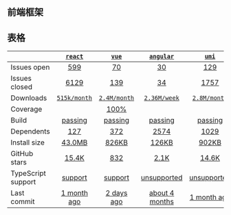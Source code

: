 ## 前端框架
## 表格
|   | [`react`][b0] | [`vue`][r0] | [`angular`][n0] | [`umi`][k0] | [`shopify`][a0] |
|---|:---:|:---:|:----:|:----:|:----:|
| Issues open           | [599][IO1] | [70][IO2] | [30][IO3] | [129][IO4] | [117][IO5] |
| Issues closed         | [6129][IC1] | [139][IC2] | [34][IC3] | [1757][IC4] | [2093][IC5] |
| Downloads             | [`515k/month`][DL1] | [`2.4M/month`][DL2] | [`2.36M/week`][DL3] | [`2.8M/month`][DL4] | [`23.19K/week`][DL5] |
| Coverage              |  | [100%][cover2] |  |  |  |
| Build                 | [passing][bd1] | [passing][bd2] | [passing][bd3] | [passing][bd4] | [unknown][bd5] |
| Dependents            | [127][dep1] | [372][dep2] | [2574][dep3] | [1029][dep4] | [69][dep5] |
| Install size          | [43.0MB][IS1] | [826KB][IS2] | [126KB][IS3] | [902KB][IS4] | [38.4MB][IS5] |
| GitHub stars          | [15.4K][stars1] | [832][stars2] | [2.1K][stars3] | [14.6K][stars4] | [1.5K][stars5] |
| TypeScript support    | [support][TS1] | [support][TS2] | [unsupported][TS3] | [unsupported][TS4] | [support][TS5] |
| Last commit           | [1 month ago][commits1] | [2 days ago][commits2] | [about 4 months][commits3] | [1 month ago][commits4] | [about 5 hours][commits5] |

[b0]: https://github.com/handsontable/handsontable
[r0]: https://github.com/react-component/table
[n0]: https://github.com/Automattic/cli-table
[k0]: https://github.com/tannerlinsley/react-table
[a0]: https://github.com/ant-design/pro-components

[IO1]: https://github.com/handsontable/handsontable/issues
[IO2]: https://github.com/react-component/table/issues
[IO3]: https://github.com/Automattic/cli-table/issues
[IO4]: https://github.com/tannerlinsley/react-table/issues
[IO5]: https://github.com/ant-design/pro-components/issues
[IC1]: https://github.com/handsontable/handsontable/issues
[IC2]: https://github.com/react-component/table/issues
[IC3]: https://github.com/Automattic/cli-table/issues
[IC4]: https://github.com/tannerlinsley/react-table/issues
[IC5]: https://github.com/ant-design/pro-components/issues

[DL1]: https://www.npmjs.com/package/handsontable
[DL2]: https://www.npmjs.com/package/rc-table
[DL3]: https://www.npmjs.com/package/cli-table
[DL4]: https://www.npmjs.com/package/react-table
[DL5]: https://www.npmjs.com/package/@ant-design/pro-table

[cover2]: https://codecov.io/gh/react-component/table/branch/master

[bd1]: https://travis-ci.org/github/handsontable/handsontable
[bd2]: https://travis-ci.org/github/react-component/table
[bd3]: https://travis-ci.org/github/Automattic/cli-table
[bd4]: https://travis-ci.org/github/tannerlinsley/react-table
[bd5]: https://travis-ci.org/github/ant-design/pro-components

[bug1]: https://github.com/react-grid-layout/react-grid-layout/issues
[bug2]: https://github.com/angular/flex-layout/issues?page=1&q=is%3Aissue+is%3Aopen
[bug3]: https://github.com/jbaysolutions/vue-grid-layout/issues

[dep1]: https://www.npmjs.com/package/handsontable
[dep2]: https://www.npmjs.com/package/rc-table
[dep3]: https://www.npmjs.com/package/cli-table
[dep4]: https://www.npmjs.com/package/react-table
[dep5]: https://www.npmjs.com/package/@ant-design/pro-table

[IS1]: https://packagephobia.com/result?p=handsontable
[IS2]: https://packagephobia.com/result?p=rc-table
[IS3]: https://packagephobia.com/result?p=cli-table
[IS4]: https://packagephobia.com/result?p=react-table
[IS5]: https://packagephobia.com/result?p=@ant-design/pro-table

[stars1]: https://github.com/handsontable/handsontable/stargazers
[stars2]: https://github.com/react-component/table/stargazers
[stars3]: https://github.com/Automattic/cli-table/stargazers
[stars4]: https://github.com/tannerlinsley/react-table/stargazers
[stars5]: https://github.com/ant-design/pro-components/stargazers

[TS1]: https://github.com/handsontable/handsontable/search?l=typescript
[TS2]: https://github.com/react-component/table/search?l=typescript
[TS3]: https://github.com/Automattic/cli-table/search?l=JavaScript
[TS4]: https://github.com/tannerlinsley/react-table/search?l=javascript
[TS5]: https://github.com/ant-design/pro-components/search?l=typescript

[commits1]: https://github.com/handsontable/handsontable/commits
[commits2]: https://github.com/react-component/table/commits
[commits3]: https://github.com/Automattic/cli-table/commits
[commits4]: https://github.com/tannerlinsley/react-table/commits
[commits5]: https://github.com/ant-design/pro-components/commits


